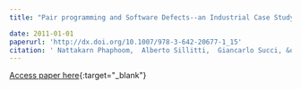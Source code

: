 ```yaml
---
title: "Pair programming and Software Defects--an Industrial Case Study"

date: 2011-01-01
paperurl: 'http://dx.doi.org/10.1007/978-3-642-20677-1_15'
citation: ' Nattakarn Phaphoom,  Alberto Sillitti,  Giancarlo Succi, &quot;Pair programming and Software Defects--an Industrial Case Study.&quot;, 2011.'
---
```

[Access paper here](http://dx.doi.org/10.1007/978-3-642-20677-1_15){:target="_blank"}

